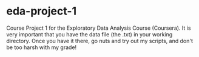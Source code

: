 # eda-project-1
Course Project 1 for the Exploratory Data Analysis Course (Coursera). It is very important that you have the data file (the .txt) in your working directory. Once you have it there, go nuts and try out my scripts, and don't be too harsh with my grade!


